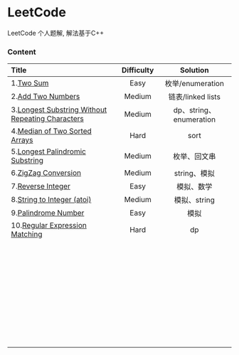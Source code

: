 # LeetCode
LeetCode 个人题解, 解法基于C++

### Content



   

| **Title**                                | **Difficulty** |     **Solution**      |
| :--------------------------------------- | :------------: | :-------------------: |
| 1.[Two Sum](1-50/1.Two_Sum.md)           |      Easy      |    枚举/enumeration     |
| 2.[Add Two Numbers](1-50/2.Add_Two_Numbers.md) |     Medium     |    链表/linked lists    |
| 3.[Longest Substring Without Repeating Characters](1-50/3.Longest_Substring_Without_Repeating_Characters.md) |     Medium     | dp、string、enumeration |
| 4.[Median of Two Sorted Arrays](1-50/4.Median_of_Two_Sorted_Arrays.md) |      Hard      |         sort          |
| 5.[Longest Palindromic Substring](1-50/5.Longest_Palindromic_Substring.md) |     Medium     |        枚举、回文串         |
| 6.[ZigZag Conversion](1-50/6.ZigZag_Conversion.md) |     Medium     |       string、模拟       |
| 7.[Reverse Integer](1-50/7.Reverse_Integer.md) |      Easy      |         模拟、数学         |
| 8.[String to Integer (atoi)](1-50/8.String_to_Integer_(atoi).md) |     Medium     |       模拟、string       |
| 9.[Palindrome Number](1-50/9.Palindrome_Number.md) |      Easy      |          模拟           |
| 10.[Regular Expression Matching](1-50/10.Regular_Expression_Matching.md) |      Hard      |          dp           |
|                                          |                |                       |
|                                          |                |                       |
|                                          |                |                       |
|                                          |                |                       |
|                                          |                |                       |
|                                          |                |                       |
|                                          |                |                       |
|                                          |                |                       |
|                                          |                |                       |
|                                          |                |                       |
|                                          |                |                       |
|                                          |                |                       |
|                                          |                |                       |
|                                          |                |                       |
|                                          |                |                       |
|                                          |                |                       |
|                                          |                |                       |
|                                          |                |                       |
|                                          |                |                       |
|                                          |                |                       |
|                                          |                |                       |
|                                          |                |                       |
|                                          |                |                       |
|                                          |                |                       |
|                                          |                |                       |
|                                          |                |                       |
|                                          |                |                       |
|                                          |                |                       |
|                                          |                |                       |
|                                          |                |                       |
|                                          |                |                       |
|                                          |                |                       |
|                                          |                |                       |
|                                          |                |                       |
|                                          |                |                       |
|                                          |                |                       |
|                                          |                |                       |
|                                          |                |                       |
|                                          |                |                       |
|                                          |                |                       |



